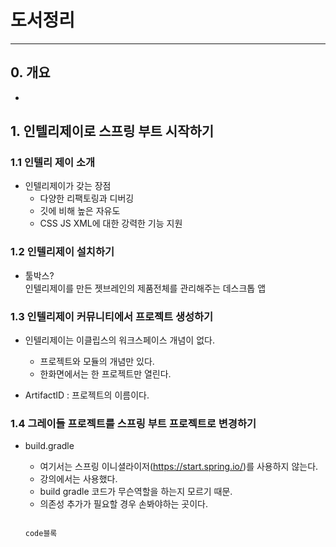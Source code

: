 # 도서정리
***


## 0. 개요
* 


## 1. 인텔리제이로 스프링 부트 시작하기   

### 1.1 인텔리 제이 소개   

* 인텔리제이가 갖는 장점
    +  다양한 리팩토링과 디버깅
    +  깃에 비해 높은 자유도
    + CSS JS XML에 대한 강력한 기능 지원

### 1.2 인텔리제이 설치하기

* 툴박스?   
    인텔리제이를 만든 젯브레인의 제품전체를 관리해주는 데스크톱 앱

### 1.3 인텔리제이 커뮤니티에서 프로젝트 생성하기

* 인텔리제이는 이클립스의 워크스페이스 개념이 없다.
  + 프로젝트와 모듈의 개념만 있다.
  + 한화면에서는 한 프로젝트만 열린다.

* ArtifactID : 프로젝트의 이름이다.

### 1.4 그레이들 프로젝트를 스프링 부트 프로젝트로 변경하기

* build.gradle
  + 여기서는 스프링 이니셜라이저(https://start.spring.io/)를 사용하지 않는다.
  + 강의에서는 사용했다.
  + build gradle 코드가 무슨역할을 하는지 모르기 때문.
  + 의존성 추가가 필요할 경우 손봐야하는 곳이다.

  ```{.java}
  
  code블록

  ```
